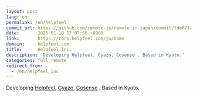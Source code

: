 ```yaml
---
layout: post
lang: en
permalink: /en/helpfeel
commit_url: https://github.com/remote-jp/remote-in-japan/commit/fde67fad4c9a16d603b0148caf06173117fbef6e
date:       2025-01-10 17:07:56 +0900
link:       https://corp.helpfeel.com/ja/home
domain:     helpfeel.com
title:      Helpfeel Inc.
description: 'Developing Helpfeel, Gyazo, Cosense . Based in Kyoto.'
categories: full_remote
redirect_from:
  - /en/helpfeel_inc
---
```


<p>Developing <a href="https://www.helpfeel.com/lp">Helpfeel</a>, <a href="https://gyazo.com/">Gyazo</a>, <a href="https://cosen.se/product">Cosense</a> . Based in Kyoto.</p>
